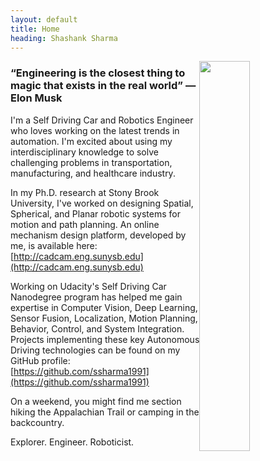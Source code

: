 ```yaml
---
layout: default
title: Home
heading: Shashank Sharma
---
```


<div>
    <img src="../assets/shashank.png" class="center" style="width:40%;float:right;max-width:250px">
</div>


### “Engineering is the closest thing to magic that exists in the real world” — Elon Musk

I'm a Self Driving Car and Robotics Engineer who loves working on the latest trends in automation. I'm excited about using my interdisciplinary knowledge to solve challenging problems in transportation, manufacturing, and healthcare industry.

In my Ph.D. research at Stony Brook University, I've worked on designing Spatial, Spherical, and Planar robotic systems for motion and path planning. An online mechanism design platform, developed by me, is available here: [http://cadcam.eng.sunysb.edu](http://cadcam.eng.sunysb.edu)

Working on Udacity's Self Driving Car Nanodegree program has helped me gain expertise in Computer Vision, Deep Learning, Sensor Fusion, Localization, Motion Planning, Behavior, Control, and System Integration. Projects implementing these key Autonomous Driving technologies can be found on my GitHub profile: [https://github.com/ssharma1991](https://github.com/ssharma1991) 

On a weekend, you might find me section hiking the Appalachian Trail or camping in the backcountry. 

Explorer. Engineer. Roboticist.